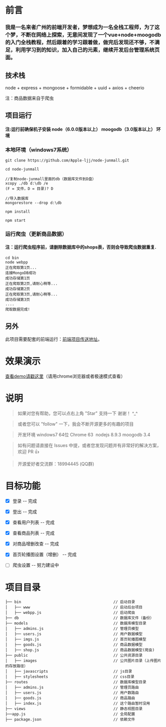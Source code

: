 # 前言

### 我是一名来者广州的前端开发者，梦想成为一名全栈工程师，为了这个梦，不断在网络上探索，无意间发现了一个vue+node+moogodb的入门全栈教程，然后跟着的学习跟着做，做完后发现还不够，不满足，利用学习到的知识，加入自己的元素，继续开发后台管理系统页面。

## 技术栈

node + express + mongoose + formidable + uuid + axios + cheerio 

注：商品数据来自于爬虫

## 项目运行

#### 注:运行前确保机子安装 node（6.0.0版本以上） moogodb（3.0版本以上） 环境

### 本地环境（windows7系统）

```
git clone https://github.com/Apple-ljj/node-junmall.git

cd node-junmall

//复制node-junmall里面的db（数据库文件到D盘）
xcopy ./db d:\db /e
(F = 文件，D = 目录)? D

//导入数据库
mongorestore --drop d:\db

npm install

npm start

```
### 运行爬虫（更新商品数据）
#### 注：运行爬虫程序前，请删除数据库中的shops表，否则会导致爬虫数据重复.
```
cd bin
node webpp
正在爬取第1页...
连接MongoDB成功
成功存储第1页
正在爬取第2页,请耐心稍等...
成功存储第2页
正在爬取第3页,请耐心稍等...
成功存储第3页
....
爬取数据完成!

```


## 另外
此项目需要配套的前端运行：[前端项目传送地址](https://github.com/Apple-ljj/vue-junmall.git)。

# 效果演示

[查看demo请戳这里](http://120.78.185.163/junmall/#/)（请用chrome浏览器或者极速模式查看）

# 说明

>  如果对您有帮助，您可以点右上角 "Star" 支持一下 谢谢！ ^_^

>  或者您可以 "follow" 一下，我会不断开源更多的有趣的项目

>  开发环境 windows7 64位  Chrome 63  nodejs 8.9.3  moogodb 3.4

>  如有问题请直接在 Issues 中提，或者您发现问题并有非常好的解决方案，欢迎 PR 👍

>  开源爱好者交流群：18994445 (QQ群)


# 目标功能
- [x] 登录 -- 完成
- [x] 登出 -- 完成
- [x] 查看用户列表 -- 完成
- [x] 查看商品列表 -- 完成
- [x] 对商品增删改查 -- 完成
- [x] 首页轮播图设置（增删） -- 完成
- [ ] 爬虫设置 -- 努力建设中


# 项目目录

```
├── bin                                         // 启动目录
│   ├── www                                     // 启动后台项目
│   ├── webpp.js                                // 启动爬虫
├── db                                          // 数据库文件（备份）
├── models                                      // 数据库模型目录
│   ├── admins.js                               // 管理员模型
│   ├── users.js                                // 用户数据模型
│   ├── imgs.js                                 // 首页轮播图模型
│   ├── goods.js                                // 商品数据模型
│   ├── shop.js                                 // 商品数据模型(爬虫)
├── public                                      // 公共资源目录
│   ├── images                                  // 公共图片目录（上传图片的存放路径）
│   ├── javascripts                             // js目录
│   ├── stylesheets                             // css目录
├── routes                                      // 数据库模型目录
│   ├── admins.js                               // 管理员路由
│   ├── users.js                                // 用户数路由
│   ├── goods.js                                // 商品路由
│   ├── index.js                                // 这个路由暂时没用
├── views                                       // 静态视图目录
├──app.js                                       // 全局配置
├── package.json                                // 依赖文件
```
